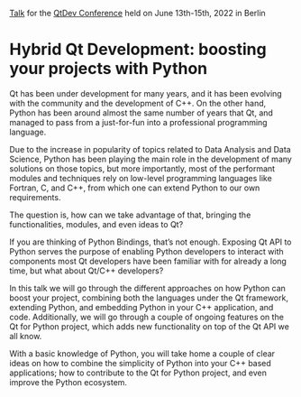 [Talk](https://www.qtdevcon.com/hybrid-qt-development-boosting-your-projects-with-python/) for the [QtDev Conference](https://www.qtdevcon.com/) held on  June 13th-15th, 2022 in Berlin

# Hybrid Qt Development: boosting your projects with Python

Qt has been under development for many years,
and it has been evolving with the community and the development of C++.
On the other hand,
Python has been around almost the same number of years that Qt,
and managed to pass from a just-for-fun into a professional programming language.

Due to the increase in popularity of topics related to Data Analysis and Data Science,
Python has been playing the main role in the development of many solutions on those topics,
but more importantly,
most of the performant modules and techniques rely on low-level programming languages like Fortran,
C, and C++, from which one can extend Python to our own requirements.

The question is, how can we take advantage of that, bringing the functionalities,
modules, and even ideas to Qt?

If you are thinking of Python Bindings, that’s not enough.
Exposing Qt API to Python serves the purpose of enabling Python developers to interact with
components most Qt developers have been familiar with for already a long time,
but what about Qt/C++ developers?

In this talk we will go through the different approaches on how Python can boost your project,
combining both the languages under the Qt framework, extending Python,
and embedding Python in your C++ application, and code.
Additionally, we will go through a couple of ongoing features on the Qt for Python project,
which adds new functionality on top of the Qt API we all know.

With a basic knowledge of Python,
you will take home a couple of clear ideas on how to combine the simplicity of Python
into your C++ based applications; how to contribute to the Qt for Python project,
and even improve the Python ecosystem.
